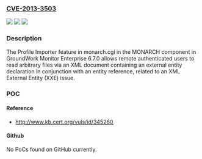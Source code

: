 ### [CVE-2013-3503](https://cve.mitre.org/cgi-bin/cvename.cgi?name=CVE-2013-3503)
![](https://img.shields.io/static/v1?label=Product&message=n%2Fa&color=blue)
![](https://img.shields.io/static/v1?label=Version&message=n%2Fa&color=blue)
![](https://img.shields.io/static/v1?label=Vulnerability&message=n%2Fa&color=brighgreen)

### Description

The Profile Importer feature in monarch.cgi in the MONARCH component in GroundWork Monitor Enterprise 6.7.0 allows remote authenticated users to read arbitrary files via an XML document containing an external entity declaration in conjunction with an entity reference, related to an XML External Entity (XXE) issue.

### POC

#### Reference
- http://www.kb.cert.org/vuls/id/345260

#### Github
No PoCs found on GitHub currently.

